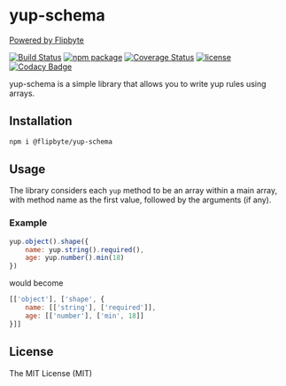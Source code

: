 # yup-schema
[Powered by Flipbyte](https://www.flipbyte.com/)

[![Build Status][build-badge]][build]
[![npm package][npm-badge]][npm]
[![Coverage Status][coveralls-badge]][coveralls]
[![license][license-badge]][license]
[![Codacy Badge][codacy-badge]][codacy]

yup-schema is a simple library that allows you to write yup rules using arrays.

## Installation

```sh
npm i @flipbyte/yup-schema
```

## Usage

The library considers each `yup` method to be an array within a main array, with method name as the first value, followed by the arguments (if any).

### Example

```js
yup.object().shape({
    name: yup.string().required(),
    age: yup.number().min(18)
})
```

would become

```js
[['object'], ['shape', {
    name: [['string'], ['required']],
    age: [['number'], ['min', 18]]
}]]
```

## License
The MIT License (MIT)

[build-badge]: https://travis-ci.org/flipbyte/yup-schema.svg?branch=master
[build]: https://travis-ci.org/flipbyte/yup-schema

[npm-badge]: https://img.shields.io/npm/v/@flipbyte/yup-schema.svg
[npm]: https://www.npmjs.com/package/@flipbyte/yup-schema

[coveralls-badge]: https://coveralls.io/repos/github/flipbyte/yup-schema/badge.svg
[coveralls]: https://coveralls.io/github/flipbyte/yup-schema

[license-badge]: https://badgen.now.sh/badge/license/MIT
[license]: ./LICENSE

[codacy-badge]: https://api.codacy.com/project/badge/Grade/1352a47a773b4d49b3b3d6956417ba2a
[codacy]: https://www.codacy.com/app/flipbyte/yup-schema?utm_source=github.com&amp;utm_medium=referral&amp;utm_content=flipbyte/yup-schema&amp;utm_campaign=Badge_Grade
